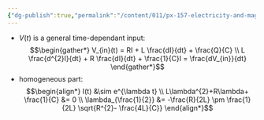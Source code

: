 ```yaml
---
{"dg-publish":true,"permalink":"/content/011/px-157-electricity-and-magnetism/px-157-e-ac-circuits/px-157-e4d-solving-as-an-ode/","created":"2024-10-01T18:27:10.291+01:00","updated":"2024-11-26T20:11:28.722+00:00"}
---
```


- $V(t)$ is a general time-dependant input:
$$\begin{gather*}
	V_{in}(t) = RI + L \frac{dI}{dt} + \frac{Q}{C} \\
	L \frac{d^{2}I}{dt} + R \frac{dI}{dt} + \frac{1}{C}I = \frac{dV_{in}}{dt}
\end{gather*}$$
- homogeneous part:
$$\begin{align*}
	I(t) &\sim e^{\lambda t} \\
	 L\lambda^{2}+R\lambda+ \frac{1}{C} &= 0 \\
		 \lambda_{\frac{1}{2}} &= -\frac{R}{2L} \pm \frac{1}{2L} \sqrt{R^{2}- \frac{4L}{C}}
\end{align*}$$
